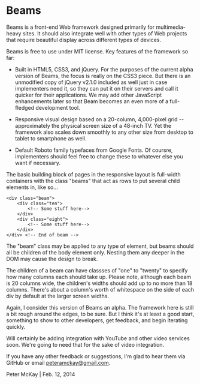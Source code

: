 Beams
=========

Beams is a front-end Web framework designed primarily for multimedia-heavy sites. It should also integrate well with other types of Web projects that require beautiful display across different types of devices. 

Beams is free to use under MIT license. Key features of the framework so far: 

- Built in HTML5, CSS3, and jQuery. For the purposes of the current alpha version of Beams, the focus is really on the CSS3 piece. But there is an unmodified copy of jQuery v2.1.0 included as well just in case implementers need it, so they can put it on their servers and call it quicker for their applications. We may add other JavaScript enhancements later so that Beam becomes an even more of a full-fledged development tool.

- Responsive visual design based on a 20-column, 4,000-pixel grid -- approximately the physical screen size of a 48-inch TV. Yet the framework also scales down smoothly to any other size from desktop to tablet to smartphone as well.

- Default Roboto family typefaces from Google Fonts. Of coursre, implementers should feel free to change these to whatever else you want if necessary.

The basic building block of pages in the responsive layout is full-width containers with the class "beams" that act as rows to put several child elements in, like so...

	<div class="beam">
		<div class="ten">
			<!-- Some stuff here-->
		</div>
		<div class="eight">
			<!-- Some stuff here-->
		</div>
	</div> <!-- End of beam -->

The "beam" class may be applied to any type of element, but beams should all be children of the body element only. Nesting them any deeper in the DOM may cause the design to break.

The children of a beam can have classses of "one" to "twenty" to specify how many columns each should take up. Please note, although each beam is 20 columns wide, the children's widths should add up to no more than 18 columns. There's about a column's worth of whitespace on the side of each div by default at the larger screen widths.

Again, I consider this version of Beams an alpha. The framework here is still a bit rough around the edges, to be sure. But I think it's at least a good start, something to show to other developers, get feedback, and begin iterating quickly.

Will certainly be adding integration with YouTube and other video services soon. We're going to need that for the sake of video integration. 

If you have any other feedback or suggestions, I'm glad to hear them via GitHub or email peteramckay@gmail.com.

Peter McKay | Feb. 12, 2014
